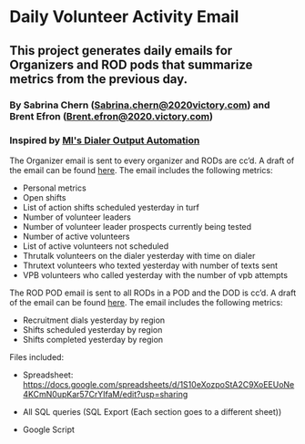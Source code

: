 # Daily Volunteer Activity Email
## This project generates daily emails for Organizers and ROD pods that summarize metrics from the previous day.

### By Sabrina Chern (Sabrina.chern@2020victory.com) and Brent Efron (Brent.efron@2020.victory.com)
### Inspired by [MI's Dialer Output Automation](https://github.com/JoeBiden/ge_states_mi/tree/master/dialer_output_automation)

 
The Organizer email is sent to every organizer and RODs are cc’d. A draft of the email can be found [here](https://docs.google.com/document/d/1SoLTAxEmB_ubk351LYfEyOfTDV9pYKS7Crx9rjUQBtQ/edit). The email includes the following metrics:

- Personal metrics
- Open shifts
- List of action shifts scheduled yesterday in turf
- Number of volunteer leaders 
- Number of volunteer leader prospects currently being tested 
- Number of active volunteers
- List of active volunteers not scheduled
- Thrutalk volunteers on the dialer yesterday with time on dialer
- Thrutext volunteers who texted yesterday with number of texts sent
- VPB volunteers who called yesterday with the number of vpb attempts

The ROD POD email is sent to all RODs in a POD and the DOD is cc’d. A draft of the email can be found [here](https://docs.google.com/document/d/1K0fTCBhEUJNM2oDSEEY6BSwgCCyRY1SmzLgycXO6odI/edit). The email includes the following metrics:

- Recruitment dials yesterday by region
- Shifts scheduled yesterday by region
- Shifts completed yesterday by region


Files included: 

- Spreadsheet: https://docs.google.com/spreadsheets/d/1S10eXozpoStA2C9XoEEUoNe4KCmN0upKar57CrYIfaM/edit?usp=sharing

- All SQL queries (SQL Export (Each section goes to a different sheet))

- Google Script
